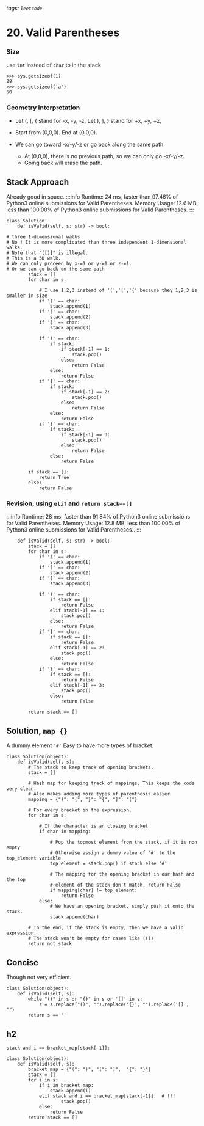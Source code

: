 ###### tags: `leetcode`

# 20. Valid Parentheses

### Size

use `int` instead of `char` to in the stack
```python=
>>> sys.getsizeof(1)
28
>>> sys.getsizeof('a')
50
```

### Geometry Interpretation

- Let (, [, { stand for -x, -y, -z,
Let ), ], } stand for +x, +y, +z,

- Start from (0,0,0). End at (0,0,0).
- We can go toward -x/-y/-z or go back along the same path
    -  At (0,0,0), there is no previous path, so we can only go -x/-y/-z.
    -  Going back will erase the path.

## Stack Approach
Already good in space.
:::info
Runtime: 24 ms, faster than 97.46% of Python3 online submissions for Valid Parentheses.
Memory Usage: 12.6 MB, less than 100.00% of Python3 online submissions for Valid Parentheses.
:::
```python=
class Solution:
    def isValid(self, s: str) -> bool:

# three 1-dimensional walks
# No ! It is more complicated than three independent 1-dimensional walks.
# Note that "([)]" is illegal.
# This is a 3D walk.
# We can only proceed by x-=1 or y-=1 or z-=1.
# Or we can go back on the same path
        stack = []
        for char in s:

            # I use 1,2,3 instead of '(','[','{' because they 1,2,3 is smaller in size
            if '(' == char:
                stack.append(1)  
            if '[' == char:
                stack.append(2)  
            if '{' == char:
                stack.append(3)  
                
            if ')' == char:
                if stack:
                    if stack[-1] == 1:
                        stack.pop()
                    else:
                        return False
                else:
                    return False
            if ']' == char:
                if stack:
                    if stack[-1] == 2:
                        stack.pop()
                    else:
                        return False
                else:
                    return False
            if '}' == char:
                if stack:
                    if stack[-1] == 3:
                        stack.pop()
                    else:
                        return False
                else:
                    return False
                    
        if stack == []:
            return True
        else:
            return False
```
### Revision, using `elif` and `return stack==[]`
:::info
Runtime: 28 ms, faster than 91.84% of Python3 online submissions for Valid Parentheses.
Memory Usage: 12.8 MB, less than 100.00% of Python3 online submissions for Valid Parentheses..
:::
```python=
    def isValid(self, s: str) -> bool:
        stack = []
        for char in s:
            if '(' == char:
                stack.append(1)  
            if '[' == char:
                stack.append(2)  
            if '{' == char:
                stack.append(3)  
                
            if ')' == char:
                if stack == []:
                    return False
                elif stack[-1] == 1:
                    stack.pop()
                else:
                    return False
            if ']' == char:
                if stack == []:
                    return False
                elif stack[-1] == 2:
                    stack.pop()
                else:
                    return False
            if '}' == char:
                if stack == []:
                    return False
                elif stack[-1] == 3:
                    stack.pop()
                else:
                    return False
            
        return stack == []
```

## Solution, `map {}`
A dummy element `'#'`
Easy to have more types of bracket.
```python=
class Solution(object):
    def isValid(self, s):
        # The stack to keep track of opening brackets.
        stack = []

        # Hash map for keeping track of mappings. This keeps the code very clean.
        # Also makes adding more types of parenthesis easier
        mapping = {")": "(", "}": "{", "]": "["}

        # For every bracket in the expression.
        for char in s:

            # If the character is an closing bracket
            if char in mapping:

                # Pop the topmost element from the stack, if it is non empty
                # Otherwise assign a dummy value of '#' to the top_element variable
                top_element = stack.pop() if stack else '#'

                # The mapping for the opening bracket in our hash and the top
                # element of the stack don't match, return False
                if mapping[char] != top_element:
                    return False
            else:
                # We have an opening bracket, simply push it onto the stack.
                stack.append(char)

        # In the end, if the stack is empty, then we have a valid expression.
        # The stack won't be empty for cases like ((()
        return not stack
```
## Concise
Though not very efficient.
```python=
class Solution(object):
    def isValid(self, s):
        while "()" in s or "{}" in s or '[]' in s:
            s = s.replace("()", "").replace('{}', "").replace('[]', "")
        return s == ''
```
## h2
`stack and i == bracket_map[stack[-1]]:`

```python=
class Solution(object):
    def isValid(self, s):
        bracket_map = {"(": ")", "[": "]",  "{": "}"}
        stack = []
        for i in s:
            if i in bracket_map:
                stack.append(i)
            elif stack and i == bracket_map[stack[-1]]:  # !!!
                    stack.pop()
            else:
                return False
        return stack == []
```